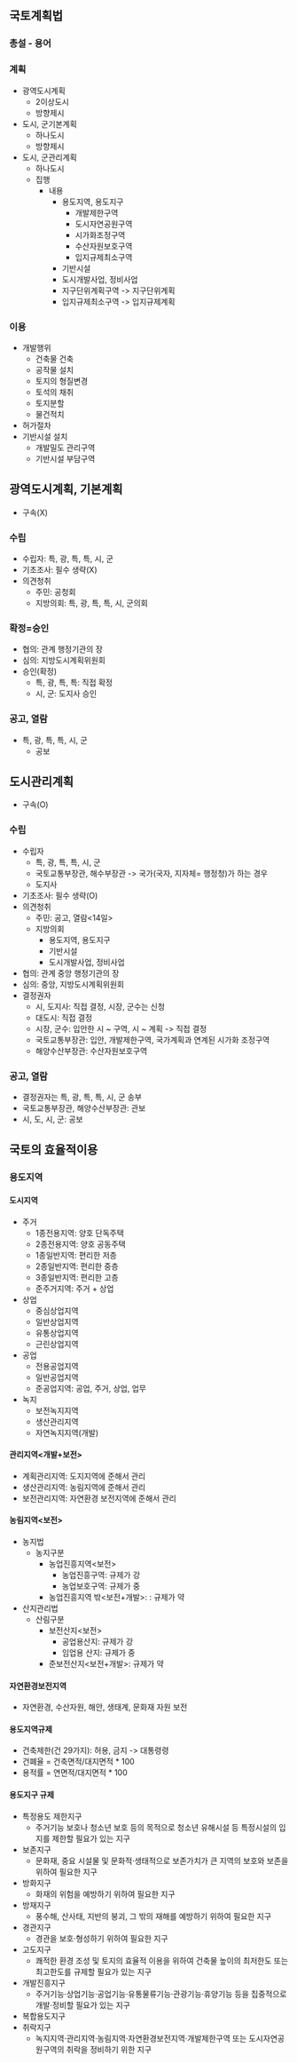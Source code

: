 ## 국토계획법
### 총설 - 용어
### 계획
- 광역도시계획
    - 2이상도시
    - 방향제시
- 도시, 군기본계획
    - 하나도시
    - 방향제시
- 도시, 군관리계획
    - 하나도시
    - 집행
        - 내용
            - 용도지역, 용도지구
                - 개발제한구역
                - 도시자연공원구역
                - 시가화조정구역
                - 수산자원보호구역
                - 입지규제최소구역
            - 기반시설
            - 도시개발사업, 정비사업    
            - 지구단위계획구역 -> 지구단위계획
            - 입지규제최소구역 -> 입지규제계획
### 이용
- 개발행위
    - 건축물 건축
    - 공작물 설치
    - 토지의 형질변경
    - 토석의 채취
    - 토지분할
    - 물건적치
- 허가절차
- 기반시설 설치
    - 개발밀도 관리구역
    - 기반시설 부담구역

## 광역도시계획, 기본계획
- 구속(X)
### 수립
- 수립자: 특, 광, 특, 특, 시, 군
- 기초조사: 필수 생략(X)
- 의견청취 
    - 주민: 공청회
    - 지방의회: 특, 광, 특, 특, 시, 군의회
### 확정=승인
- 협의: 관계 행정기관의 장
- 심의: 지방도시계획위원회
- 승인(확정)
    - 특, 광, 특, 특: 직접 확정
    - 시, 군: 도지사 승인
### 공고, 열람
- 특, 광, 특, 특, 시, 군
    - 공보

## 도시관리계획
- 구속(O)
### 수립
- 수립자 
    - 특, 광, 특, 특, 시, 군
    - 국토교통부장관, 해수부장관 -> 국가(국자, 지자체= 행정청)가 하는 경우
    - 도지사
- 기초조사: 필수 생략(O)
- 의견청취 
    - 주민: 공고, 열람<14일>
    - 지방의회
        - 용도지역, 용도지구
        - 기반시설
        - 도시개발사업, 정비사업
- 협의: 관계 중앙 행정기관의 장
- 심의: 중앙, 지방도시계획위원회
- 결정권자
    - 시, 도지사: 직접 결정, 시장, 군수는 신청
    - 대도시: 직접 결정
    - 시장, 군수: 입안한 시 ~ 구역, 시 ~ 계획 -> 직접 결정
    - 국토교통부장관: 입안, 개발제한구역, 국가계획과 연계된 시가화 조정구역
    - 해양수산부장관: 수산자원보호구역
### 공고, 열람
- 결정권자는 특, 광, 특, 특, 시, 군 송부
- 국토교통부장관, 해양수산부장관: 관보
- 시, 도, 시, 군: 공보

## 국토의 효율적이용
### 용도지역
#### 도시지역
- 주거
    - 1종전용지역: 양호 단독주택
    - 2종전용지역: 양호 공동주택
    - 1종일반지역: 편리한 저층
    - 2종일반지역: 편리한 중층
    - 3종일반지역: 편리한 고층
    - 준주거지역: 주거 + 상업
- 상업
    - 중심상업지역
    - 일반상업지역
    - 유통상업지역
    - 근린상업지역
- 공업
    - 전용공업지역
    - 일반공업지역
    - 준공업지역: 공업, 주거, 상업, 업무
- 녹지
    - 보전녹지지역
    - 생산관리지역
    - 자연녹지지역(개발)
#### 관리지역<개발+보전>
- 계획관리지역: 도지지역에 준해서 관리
- 생산관리지역: 농림지역에 준해서 관리
- 보전관리지역: 자연환경 보전지역에 준해서 관리 
#### 농림지역<보전>
- 농지법
    - 농지구분
        - 농업진흥지역<보전>
            - 농업진흥구역: 규제가 강
            - 농업보호구역: 규제가 중
        - 농업진흥지역 밖<보전+개발>: : 규제가 약
- 산지관리법
    - 산림구분
        - 보전산지<보전>
            - 공업용산지: 규제가 강
            - 임업용 산지: 규제가 중
        - 준보전산지<보전+개발>: 규제가 약
#### 자연환경보전지역
- 자연환경, 수산자원, 해안, 생태계, 문화재 자원 보전

#### 용도지역규제
- 건축제한(건 29가지): 허용, 금지 -> 대통령령
- 건폐율 = 건축면적/대지면적 * 100
- 용적률 = 연면적/대지면적 * 100
#### 용도지구 규제
- 특정용도 제한지구
    - 주거기능 보호나 청소년 보호 등의 목적으로 청소년 유해시설 등 특정시설의 입지를 제한할 필요가 있는 지구
- 보존지구
    - 문화재, 중요 시설물 및 문화적·생태적으로 보존가치가 큰 지역의 보호와 보존을 위하여 필요한 지구
- 방화지구
    - 화재의 위험을 예방하기 위하여 필요한 지구
- 방재지구
    - 풍수해, 산사태, 지반의 붕괴, 그 밖의 재해를 예방하기 위하여 필요한 지구
- 경관지구
    - 경관을 보호·형성하기 위하여 필요한 지구
- 고도지구
    - 쾌적한 환경 조성 및 토지의 효율적 이용을 위하여 건축물 높이의 최저한도 또는 최고한도를 규제할 필요가 있는 지구
- 개발진흥지구 
    - 주거기능·상업기능·공업기능·유통물류기능·관광기능·휴양기능 등을 집중적으로 개발·정비할 필요가 있는 지구
- 복합용도지구
- 취락지구
    - 녹지지역·관리지역·농림지역·자연환경보전지역·개발제한구역 또는 도시자연공원구역의 취락을 정비하기 위한 지구